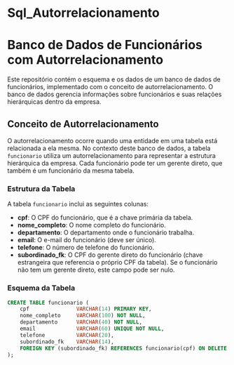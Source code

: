 # Sql_Autorrelacionamento

# Banco de Dados de Funcionários com Autorrelacionamento

Este repositório contém o esquema e os dados de um banco de dados de funcionários, implementado com o conceito de autorrelacionamento. O banco de dados gerencia informações sobre funcionários e suas relações hierárquicas dentro da empresa.

## Conceito de Autorrelacionamento

O autorrelacionamento ocorre quando uma entidade em uma tabela está relacionada a ela mesma. No contexto deste banco de dados, a tabela `funcionario` utiliza um autorrelacionamento para representar a estrutura hierárquica da empresa. Cada funcionário pode ter um gerente direto, que também é um funcionário da mesma tabela.

### Estrutura da Tabela

A tabela `funcionario` inclui as seguintes colunas:

- **cpf**: O CPF do funcionário, que é a chave primária da tabela.
- **nome_completo**: O nome completo do funcionário.
- **departamento**: O departamento onde o funcionário trabalha.
- **email**: O e-mail do funcionário (deve ser único).
- **telefone**: O número de telefone do funcionário.
- **subordinado_fk**: O CPF do gerente direto do funcionário (chave estrangeira que referencia o próprio CPF da tabela). Se o funcionário não tem um gerente direto, este campo pode ser nulo.

### Esquema da Tabela

```sql
CREATE TABLE funcionario (
    cpf               VARCHAR(14) PRIMARY KEY,  
    nome_completo     VARCHAR(100) NOT NULL,
    departamento      VARCHAR(40) NOT NULL,
    email             VARCHAR(60) UNIQUE NOT NULL,
    telefone          VARCHAR(20),
    subordinado_fk    VARCHAR(14),
    FOREIGN KEY (subordinado_fk) REFERENCES funcionario(cpf) ON DELETE SET NULL
);
